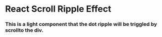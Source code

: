 # React Scroll Ripple Effect

### This is a light component that the dot ripple will be triggled by scrollto the div.
